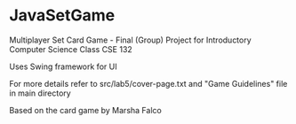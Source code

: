 # JavaSetGame
Multiplayer Set Card Game - Final (Group) Project for Introductory Computer Science Class CSE 132

Uses Swing framework for UI

For more details refer to src/lab5/cover-page.txt and "Game Guidelines" file in main directory

Based on the card game by Marsha Falco
